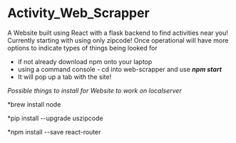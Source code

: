 # Activity_Web_Scrapper
A Website built using React with a flask backend to find activities near you! Currently starting with using only zipcode!
Once operational will have more options to indicate types of things being looked for

* if not already download npm onto your laptop
* using a command console - cd into web-scrapper and use ***npm start***
* It will pop up a tab with the site!

*Possible things to install for Website to work on localserver*

*brew install node

*pip install --upgrade uszipcode

*npm install --save react-router

